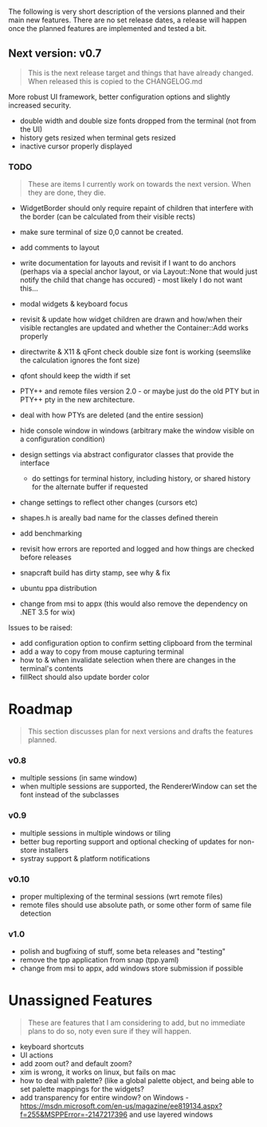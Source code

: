 ﻿The following is very short description of the versions planned and their main new features. There are no set release dates, a release will happen once the planned features are implemented and tested a bit.

## Next version: v0.7

> This is the next release target and things that have already changed. When released this is copied to the CHANGELOG.md

More robust UI framework, better configuration options and slightly increased security.

- double width and double size fonts dropped from the terminal (not from the UI)
- history gets resized when terminal gets resized
- inactive cursor properly displayed

### TODO

> These are items I currently work on towards the next version. When they are done, they die.  

- WidgetBorder should only require repaint of children that interfere with the border (can be calculated from their visible rects)

- make sure terminal of size 0,0 cannot be created. 

- add comments to layout
- write documentation for layouts and revisit if I want to do anchors (perhaps via a special anchor layout, or via Layout::None that would just notify the child that change has occured) - most likely I do not want this... 
- modal widgets & keyboard focus

- revisit & update how widget children are drawn and how/when their visible rectangles are updated and whether the Container::Add works properly

- directwrite & X11 & qFont check double size font is working (seemslike the calculation ignores the font size)
- qfont should keep the width if set

- PTY++ and remote files version 2.0 - or maybe just do the old PTY but in PTY++ pty in the new architecture.
- deal with how PTYs are deleted (and the entire session)

- hide console window in windows (arbitrary make the window visible on a configuration condition)

- design settings via abstract configurator classes that provide the interface
    - do settings for terminal history, including history, or shared history for the alternate buffer if requested
- change settings to reflect other changes (cursors etc)

- shapes.h is areally bad name for the classes defined therein

- add benchmarking
- revisit how errors are reported and logged and how things are checked before releases

- snapcraft build has dirty stamp, see why & fix
- ubuntu ppa distribution
- change from msi to appx (this would also remove the dependency on .NET 3.5 for wix)

Issues to be raised:

- add configuration option to confirm setting clipboard from the terminal
- add a way to copy from mouse capturing terminal
- how to & when invalidate selection when there are changes in the terminal's contents
- fillRect should also update border color

# Roadmap

> This section discusses plan for next versions and drafts the features planned. 

### v0.8

- multiple sessions (in same window)
- when multiple sessions are supported, the RendererWindow can set the font instead of the subclasses

### v0.9

- multiple sessions in multiple windows or tiling
- better bug reporting support and optional checking of updates for non-store installers
- systray support & platform notifications

### v0.10

- proper multiplexing of the terminal sessions (wrt remote files)
- remote files should use absolute path, or some other form of same file detection

### v1.0

- polish and bugfixing of stuff, some beta releases and "testing"
- remove the tpp application from snap (tpp.yaml)
- change from msi to appx, add windows store submission if possible 

# Unassigned Features

> These are features that I am considering to add, but no immediate plans to do so, noty even sure if they will happen.  

- keyboard shortcuts
- UI actions
- add zoom out? and default zoom? 
- xim is wrong, it works on linux, but fails on mac
- how to deal with palette? (like a global palette object, and being able to set palette mappings for the widgets? 
- add transparency for entire window? on Windows - https://msdn.microsoft.com/en-us/magazine/ee819134.aspx?f=255&MSPPError=-2147217396 and use layered windows


